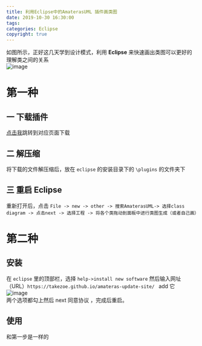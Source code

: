```yaml
---
title: 利用Eclipse中的AmaterasUML 插件画类图
date: 2019-10-30 16:30:00
tags: 
categories: Eclipse
copyright: true
---
```

如图所示，正好这几天学到设计模式，利用 **Eclipse** 来快速画出类图可以更好的理解类之间的关系   
![image](https://note.youdao.com/yws/public/resource/359e08a52f64deaac553adb0132327ad/xmlnote/EA3DD44D8950414892979A7F1116CEB1/13837)
<!--more-->
# 第一种
## 一 下载插件
[点击我](http://jaist.dl.sourceforge.jp/amateras/56447/AmaterasUML_1.3.4.zip)跳转到对应页面下载
## 二 解压缩
将下载的文件解压缩后，放在 ``eclipse`` 的安装目录下的 ``\plugins`` 的文件夹下
## 三 重启 Eclipse
重新打开后，点击 ``File -> new -> other -> 搜索AmaterasUML-> 选择class diagram -> 点击next -> 选择工程 -> 将各个类拖动到面板中进行类图生成（或者自己画）``
# 第二种
## 安装
在 ``eclipse`` 里的顶部栏，选择  ``help->install new software`` 然后输入网址（URL）``https://takezoe.github.io/amateras-update-site/ `` add 它    
![image](https://note.youdao.com/yws/public/resource/359e08a52f64deaac553adb0132327ad/xmlnote/82E65D4461C74D228F649511761EA681/13859)  
两个选项都勾上然后 next 同意协议 ，完成后重启。
## 使用
和第一步是一样的